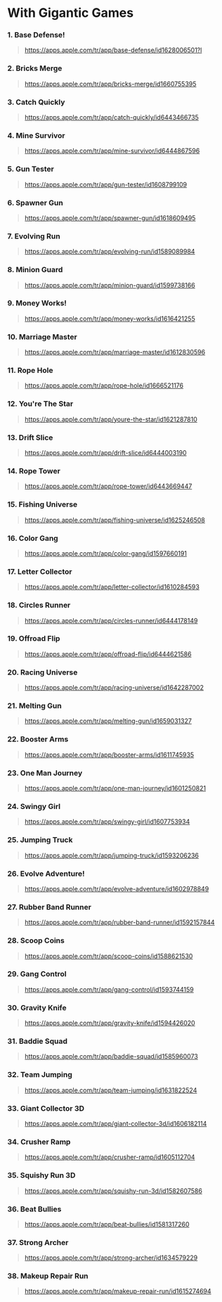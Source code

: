 # With Gigantic Games



### 1. Base Defense!
  > https://apps.apple.com/tr/app/base-defense/id1628006501?l
  
### 2. Bricks Merge
  > https://apps.apple.com/tr/app/bricks-merge/id1660755395
 
### 3. Catch Quickly
  > https://apps.apple.com/tr/app/catch-quickly/id6443466735
  
### 4. Mine Survivor
  > https://apps.apple.com/tr/app/mine-survivor/id6444867596
  
### 5. Gun Tester
  > https://apps.apple.com/tr/app/gun-tester/id1608799109
  
### 6. Spawner Gun
  > https://apps.apple.com/tr/app/spawner-gun/id1618609495
  
### 7. Evolving Run
  > https://apps.apple.com/tr/app/evolving-run/id1589089984
  
### 8. Minion Guard
  > https://apps.apple.com/tr/app/minion-guard/id1599738166
  
### 9. Money Works!
  > https://apps.apple.com/tr/app/money-works/id1616421255
  
### 10. Marriage Master
  > https://apps.apple.com/tr/app/marriage-master/id1612830596
  
### 11. Rope Hole
  > https://apps.apple.com/tr/app/rope-hole/id1666521176
  
### 12. You're The Star
  > https://apps.apple.com/tr/app/youre-the-star/id1621287810
  
### 13. Drift Slice
  > https://apps.apple.com/tr/app/drift-slice/id6444003190
  
### 14. Rope Tower
  > https://apps.apple.com/tr/app/rope-tower/id6443669447
  
### 15. Fishing Universe
  > https://apps.apple.com/tr/app/fishing-universe/id1625246508
  
### 16. Color Gang
  > https://apps.apple.com/tr/app/color-gang/id1597660191
  
### 17. Letter Collector
  > https://apps.apple.com/tr/app/letter-collector/id1610284593
  
### 18. Circles Runner
  > https://apps.apple.com/tr/app/circles-runner/id6444178149
  
### 19. Offroad Flip
   > https://apps.apple.com/tr/app/offroad-flip/id6444621586
   
### 20. Racing Universe
   > https://apps.apple.com/tr/app/racing-universe/id1642287002
   
### 21. Melting Gun
   > https://apps.apple.com/tr/app/melting-gun/id1659031327
   
### 22. Booster Arms
   > https://apps.apple.com/tr/app/booster-arms/id1611745935
   
### 23. One Man Journey
   > https://apps.apple.com/tr/app/one-man-journey/id1601250821
   
### 24. Swingy Girl
   > https://apps.apple.com/tr/app/swingy-girl/id1607753934
   
### 25. Jumping Truck
   > https://apps.apple.com/tr/app/jumping-truck/id1593206236
   
### 26. Evolve Adventure!
   > https://apps.apple.com/tr/app/evolve-adventure/id1602978849
   
### 27. Rubber Band Runner
   > https://apps.apple.com/tr/app/rubber-band-runner/id1592157844
   
### 28. Scoop Coins
   > https://apps.apple.com/tr/app/scoop-coins/id1588621530
   
### 29. Gang Control
   > https://apps.apple.com/tr/app/gang-control/id1593744159
   
### 30. Gravity Knife
   > https://apps.apple.com/tr/app/gravity-knife/id1594426020
   
### 31. Baddie Squad
   > https://apps.apple.com/tr/app/baddie-squad/id1585960073
   
### 32. Team Jumping
   > https://apps.apple.com/tr/app/team-jumping/id1631822524
   
### 33. Giant Collector 3D
   > https://apps.apple.com/tr/app/giant-collector-3d/id1606182114
   
### 34. Crusher Ramp
   > https://apps.apple.com/tr/app/crusher-ramp/id1605112704
   
### 35. Squishy Run 3D
   > https://apps.apple.com/tr/app/squishy-run-3d/id1582607586
   
### 36. Beat Bullies
   > https://apps.apple.com/tr/app/beat-bullies/id1581317260
   
### 37. Strong Archer
   > https://apps.apple.com/tr/app/strong-archer/id1634579229
   
### 38. Makeup Repair Run
   > https://apps.apple.com/tr/app/makeup-repair-run/id1615274694
